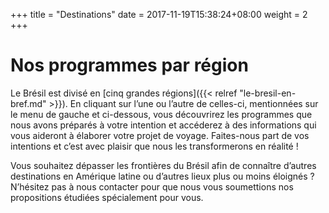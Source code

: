 +++
title = "Destinations"
date = 2017-11-19T15:38:24+08:00
weight = 2
+++
# Nos programmes par région
Le Brésil est divisé en [cinq grandes régions]({{< relref "le-bresil-en-bref.md" >}}). En cliquant sur l’une ou l’autre de celles-ci, mentionnées sur le menu de gauche et ci-dessous, vous découvrirez les programmes que nous avons préparés à votre intention et accéderez à des informations qui vous aideront à élaborer votre projet de voyage. Faites-nous part de vos intentions et c’est avec plaisir que nous les transformerons en réalité !

Vous souhaitez dépasser les frontières du Brésil afin de connaître d’autres destinations en Amérique latine ou d’autres lieux plus ou moins éloignés ? N’hésitez pas à nous contacter pour que nous vous soumettions nos propositions étudiées spécialement pour vous.
